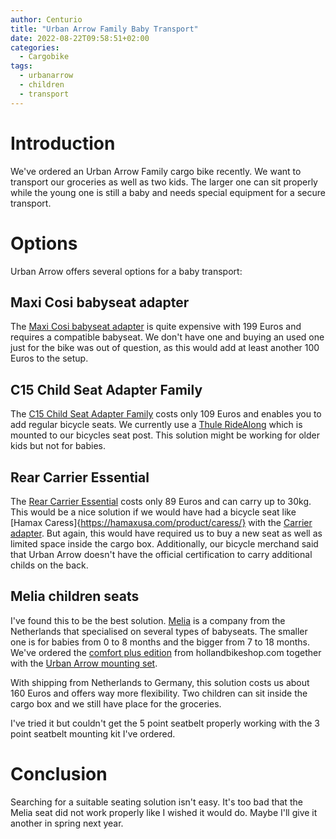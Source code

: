 ```yaml
---
author: Centurio
title: "Urban Arrow Family Baby Transport"
date: 2022-08-22T09:58:51+02:00
categories:
  - Cargobike
tags:
  - urbanarrow
  - children
  - transport
---
```

# Introduction
We've ordered an Urban Arrow Family cargo bike recently. We want to transport our groceries as well as two kids. The larger one can sit properly while the young one is still a baby and needs special equipment for a secure transport.

# Options
Urban Arrow offers several options for a baby transport:

## Maxi Cosi babyseat adapter
The [Maxi Cosi babyseat adapter](https://urbanarrow.com/product/accessories/maxi-cosi-adapter/) is quite expensive with 199 Euros and requires a compatible babyseat. We don't have one and buying an used one just for the bike was out of question, as this would add at least another 100 Euros to the setup.

## C15 Child Seat Adapter Family
The [C15 Child Seat Adapter Family](https://urbanarrow.com/product/accessories/c15-child-seat-adapter-family/) costs only 109 Euros and enables you to add regular bicycle seats. We currently use a [Thule RideAlong](https://www.thule.com/en-us/child-bike-seats/rear-mounted-child-bike-seats/thule-ridealong-_-100107) which is mounted to our bicycles seat post. This solution might be working for older kids but not for babies.

## Rear Carrier Essential
The [Rear Carrier Essential](https://urbanarrow.com/product/accessories/universal/rear-carrier-essential/) costs only 89 Euros and can carry up to 30kg. This would be a nice solution if we would have had a bicycle seat like [Hamax Caress]{https://hamaxusa.com/product/caress/} with the [Carrier adapter](https://www.hamax.com/product/caress-carrier-adapter/). But again, this would have required us to buy a new seat as well as limited space inside the cargo box. Additionally, our bicycle merchand said that Urban Arrow doesn't have the official certification to carry additional childs on the back.

## Melia children seats
I've found this to be the best solution. [Melia](https://melia.nl) is a company from the Netherlands that specialised on several types of babyseats. The smaller one is for babies from 0 to 8 months and the bigger from 7 to 18 months. We've ordered the [comfort plus edition](https://hollandbikeshop.com/en-gb/bicycle-trailers/melia-baby-safety-seat/melia-baby-safety-seat-7-18-months/melia-plus-4s-infant-sling-7-18-months-black-581455/) from hollandbikeshop.com together with the [Urban Arrow mounting set](https://hollandbikeshop.com/en-gb/bicycle-trailers/melia-baby-safety-seat/melia-mounting-set/melia-mounting-set-urban-arrow-family-3-5-point-631029/).

With shipping from Netherlands to Germany, this solution costs us about 160 Euros and offers way more flexibility. Two children can sit inside the cargo box and we still have place for the groceries.

I've tried it but couldn't get the 5 point seatbelt properly working with the 3 point seatbelt mounting kit I've ordered.

# Conclusion
Searching for a suitable seating solution isn't easy. It's too bad that the Melia seat did not work properly like I wished it would do. Maybe I'll give it another in spring next year.